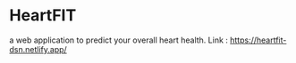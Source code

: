 # HeartFIT
a web application to predict your overall heart health.
Link : https://heartfit-dsn.netlify.app/
